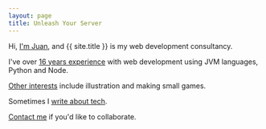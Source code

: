 ```yaml
---
layout: page
title: Unleash Your Server
---
```


Hi, [I'm Juan](https://juanuys.com), and {{ site.title }} is my web development consultancy.

I've over [16 years experience](cv) with web development using JVM languages, Python and Node.

[Other interests](portfolio) include illustration and making small games.

Sometimes I [write about tech](https://juanuys.com/tags#tech).

[Contact me](mailto:juan+www@uys.io) if you'd like to collaborate.
